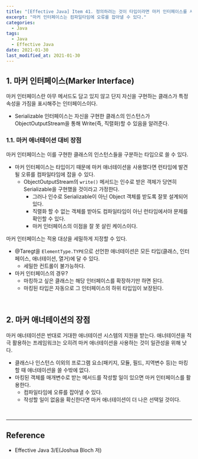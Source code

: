 ```yaml
---
title: "[Effective Java] Item 41. 정의하려는 것이 타입이라면 마커 인터페이스를 사용하라"
excerpt: "마커 인터페이스는 컴파일타임에 오류를 잡아낼 수 있다."
categories:
  - Java
tags:
  - Java
  - Effective Java
date: 2021-01-30
last_modified_at: 2021-01-30
---
```


## 1. 마커 인터페이스(Marker Interface)

마커 인터페이스란 아무 메서드도 담고 있지 않고 단지 자신을 구현하는 클래스가 특정 속성을 가짐을 표시해주는 인터페이스이다.

* Serializable 인터페이스는 자신을 구현한 클래스의 인스턴스가 ObjectOutputStream을 통해 Write(즉, 직렬화)할 수 있음을 알려준다.

### 1.1. 마커 애너테이션 대비 장점

마커 인터페이스는 이를 구현한 클래스의 인스턴스들을 구분하는 타입으로 쓸 수 있다.

* 마커 인터페이스는 타입이기 때문에 마커 애너테이션을 사용했다면 런타임에 발견될 오류를 컴파일타임에 잡을 수 있다.
  * ObjectOutputStream의 ``write()`` 메서드는 인수로 받은 객체가 당연히 Serializable을 구현했을 것이라고 가정한다.
    * 그러나 인수로 Serializable이 아닌 Object 객체를 받도록 잘못 설계되어 있다.
    * 직렬화 할 수 없는 객체를 받아도 컴파일타임이 아닌 런타임에서야 문제를 확인할 수 있다.
    * 마커 인터페이스의 이점을 잘 못 살린 케이스이다.

마커 인터페이스는 적용 대상을 세밀하게 지정할 수 있다.

* @Taregt을 ``ElementType.TYPE``으로 선언한 애너테이션은 모든 타입(클래스, 인터페이스, 애너테이션, 열거)에 달 수 있다.
  * 세밀한 컨트롤이 불가능하다.
* 마커 인터페이스의 경우?
  * 마킹하고 싶은 클래스는 해당 인터페이스를 확장하기만 하면 된다.
  * 마킹된 타입은 자동으로 그 인터페이스의 하위 타입임이 보장된다.

<br>

## 2. 마커 애너테이션의 장점

마커 애너테이션은 반대로 거대한 애너테이션 시스템의 지원을 받는다. 애너테이션을 적극 활용하는 프레임워크는 오히려 마커 애너테이션을 사용하는 것이 일관성을 위해 낫다.

* 클래스나 인스턴스 이외의 프로그램 요소(패키지, 모듈, 필드, 지역변수 등)는 마킹할 때 애너테이션을 쓸 수밖에 없다.
* 마킹된 객체를 매개변수로 받는 메서드를 작성할 일이 있으면 마커 인터페이스를 활용한다.
  * 컴파일타임에 오류를 잡아낼 수 있다.
  * 작성할 일이 없음을 확신한다면 마커 애너테이션이 더 나은 선택일 것이다.

<br>

---

## Reference

* Effective Java 3/E(Joshua Bloch 저)
